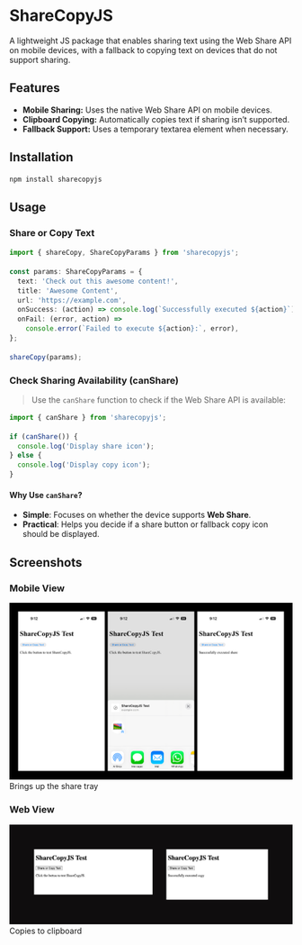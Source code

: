 # ShareCopyJS

A lightweight JS package that enables sharing text using the Web Share API on mobile devices, with a fallback to copying text on devices that do not support sharing.

## Features

- **Mobile Sharing:** Uses the native Web Share API on mobile devices.
- **Clipboard Copying:** Automatically copies text if sharing isn’t supported.
- **Fallback Support:** Uses a temporary textarea element when necessary.

## Installation

```bash
npm install sharecopyjs
```

## Usage

### Share or Copy Text

```ts
import { shareCopy, ShareCopyParams } from 'sharecopyjs';

const params: ShareCopyParams = {
  text: 'Check out this awesome content!',
  title: 'Awesome Content',
  url: 'https://example.com',
  onSuccess: (action) => console.log(`Successfully executed ${action}`),
  onFail: (error, action) =>
    console.error(`Failed to execute ${action}:`, error),
};

shareCopy(params);
```

### Check Sharing Availability (canShare)
> Use the `canShare` function to check if the Web Share API is available:

```ts
import { canShare } from 'sharecopyjs';

if (canShare()) {
  console.log('Display share icon');
} else {
  console.log('Display copy icon');
}
```

#### Why Use `canShare`?
- **Simple**: Focuses on whether the device supports **Web Share**.
- **Practical**: Helps you decide if a share button or fallback copy icon should be displayed.



## Screenshots
### Mobile View
![Mobile Screenshot](https://github.com/kingflamez/sharecopyjs/raw/main/SCREENSHOTS/Mobile1.jpg)
Brings up the share tray

### Web View
![Web Screenshot](https://github.com/kingflamez/sharecopyjs/raw/main/SCREENSHOTS/Web1.jpg)
Copies to clipboard
